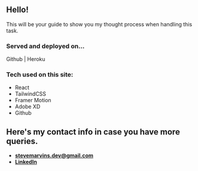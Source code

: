 ## Hello!
This will be your guide to show you my thought process when handling this task.

### Served and deployed on...
Github | Heroku

### Tech used on this site:
* React
* TailwindCSS
* Framer Motion
* Adobe XD
* Github

## Here's my contact info in case you have more queries.
* **[stevemarvins.dev@gmail.com](https://www.stevemarvins.dev@gmail.com/)**
* **[LinkedIn](https://www.linkedin.com/in/stevemarvins-dev)**

